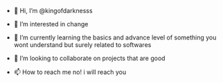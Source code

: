 - 👋 Hi, I’m @kingofdarknesss
- 👀 I’m interested in change
- 🌱 I’m currently learning the basics and advance level of something you wont understand but surely related to softwares
- 💞️ I’m looking to collaborate on projects that are good

- 📫 How to reach me no! i will reach you

<!---
kingofdarknesss/kingofdarknesss is a ✨ special ✨ repository because its `README.md` (this file) appears on your GitHub profile.
You can click the Preview link to take a look at your changes.
--->
